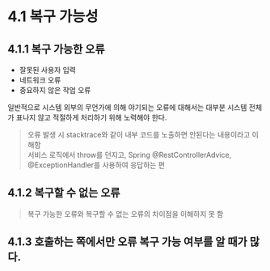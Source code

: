 # 4.1 복구 가능성

## 4.1.1 복구 가능한 오류  

- 잘못된 사용자 입력  
- 네트워크 오류
- 중요하지 않은 작업 오류

일반적으로 시스템 외부의 무언가에 의해 야기되는 오류에 대해서는 대부분 시스템 전체가 표나지 않고 적절하게 처리하기 위해 노력해야 한다.  

> 오류 발생 시 stacktrace와 같이 내부 코드를 노출하면 안된다는 내용이라고 이해함  
> 서비스 로직에서 throw를 던지고, Spring @RestControllerAdvice, @ExceptionHandler를 사용하여 응답하는 편  

## 4.1.2 복구할 수 없는 오류

> 복구 가능한 오류와 복구할 수 없는 오류의 차이점을 이해하지 못 함  

## 4.1.3 호출하는 쪽에서만 오류 복구 가능 여부를 알 때가 많다.
